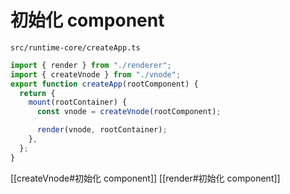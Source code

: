 # 初始化 component
`src/runtime-core/createApp.ts`
```ts
import { render } from "./renderer";
import { createVnode } from "./vnode";
export function createApp(rootComponent) {
  return {
    mount(rootContainer) {
      const vnode = createVnode(rootComponent);

      render(vnode, rootContainer);
    },
  };
}
```
[[createVnode#初始化 component]]
[[render#初始化 component]]